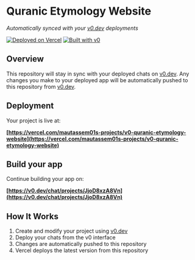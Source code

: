 # Quranic Etymology Website

*Automatically synced with your [v0.dev](https://v0.dev) deployments*

[![Deployed on Vercel](https://img.shields.io/badge/Deployed%20on-Vercel-black?style=for-the-badge&logo=vercel)](https://vercel.com/mautassem01s-projects/v0-quranic-etymology-website)
[![Built with v0](https://img.shields.io/badge/Built%20with-v0.dev-black?style=for-the-badge)](https://v0.dev/chat/projects/JjoD8xzA8Vn)

## Overview

This repository will stay in sync with your deployed chats on [v0.dev](https://v0.dev).
Any changes you make to your deployed app will be automatically pushed to this repository from [v0.dev](https://v0.dev).

## Deployment

Your project is live at:

**[https://vercel.com/mautassem01s-projects/v0-quranic-etymology-website](https://vercel.com/mautassem01s-projects/v0-quranic-etymology-website)**

## Build your app

Continue building your app on:

**[https://v0.dev/chat/projects/JjoD8xzA8Vn](https://v0.dev/chat/projects/JjoD8xzA8Vn)**

## How It Works

1. Create and modify your project using [v0.dev](https://v0.dev)
2. Deploy your chats from the v0 interface
3. Changes are automatically pushed to this repository
4. Vercel deploys the latest version from this repository